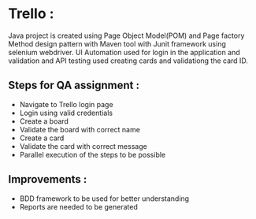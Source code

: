 # Trello :

Java project is created using Page Object Model(POM) and Page factory Method design pattern with Maven tool with Junit framework using selenium webdriver.
UI Automation used for login in the application and validation and API testing used creating cards and validationg the card ID.

## Steps for QA assignment  :

- Navigate to Trello login page
- Login using valid credentials
- Create a board
- Validate the board with correct name
- Create a card
- Validate the card with correct message
- Parallel execution of the steps to be possible

## Improvements  :

- BDD framework to be used for better understanding
- Reports are needed to be generated
